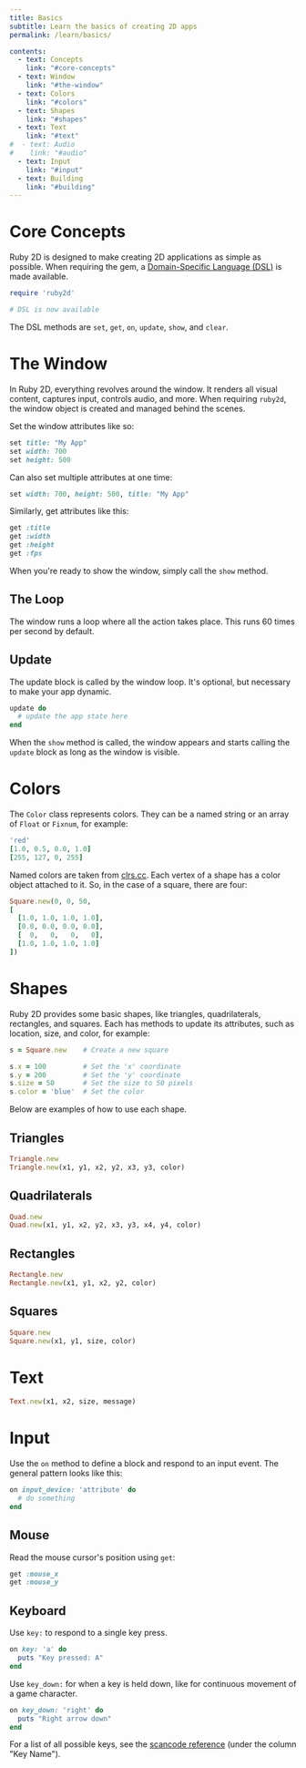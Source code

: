 ```yaml
---
title: Basics
subtitle: Learn the basics of creating 2D apps
permalink: /learn/basics/

contents:
  - text: Concepts
    link: "#core-concepts"
  - text: Window
    link: "#the-window"
  - text: Colors
    link: "#colors"
  - text: Shapes
    link: "#shapes"
  - text: Text
    link: "#text"
#  - text: Audio
#    link: "#audio"
  - text: Input
    link: "#input"
  - text: Building
    link: "#building"
---
```


# Core Concepts

Ruby 2D is designed to make creating 2D applications as simple as possible. When requiring the gem, a [Domain-Specific Language (DSL)](https://en.wikipedia.org/wiki/Domain-specific_language) is made available.

```ruby
require 'ruby2d'

# DSL is now available
```

The DSL methods are `set`, `get`, `on`, `update`, `show`, and `clear`.


# The Window

In Ruby 2D, everything revolves around the window. It renders all visual content, captures input, controls audio, and more. When requiring `ruby2d`, the window object is created and managed behind the scenes.

Set the window attributes like so:

```ruby
set title: "My App"
set width: 700
set height: 500
```

Can also set multiple attributes at one time:

```ruby
set width: 700, height: 500, title: "My App"
```

Similarly, get attributes like this:

```ruby
get :title
get :width
get :height
get :fps
```

When you're ready to show the window, simply call the `show` method.

## The Loop

The window runs a loop where all the action takes place. This runs 60 times per second by default.

## Update

The update block is called by the window loop. It's optional, but necessary to make your app dynamic.

```ruby
update do
  # update the app state here
end
```

When the `show` method is called, the window appears and starts calling the `update` block as long as the window is visible.

# Colors

The `Color` class represents colors. They can be a named string or an array of `Float` or `Fixnum`, for example:

```ruby
'red'  
[1.0, 0.5, 0.0, 1.0]
[255, 127, 0, 255]
```

Named colors are taken from [clrs.cc](http://clrs.cc). Each vertex of a shape has a color object attached to it. So, in the case of a square, there are four:

```ruby
Square.new(0, 0, 50,
[
  [1.0, 1.0, 1.0, 1.0],
  [0.0, 0.0, 0.0, 0.0],
  [  0,   0,   0,   0],
  [1.0, 1.0, 1.0, 1.0]
])
```


# Shapes

Ruby 2D provides some basic shapes, like triangles, quadrilaterals, rectangles, and squares. Each has methods to update its attributes, such as location, size, and color, for example:

```ruby
s = Square.new    # Create a new square

s.x = 100         # Set the 'x' coordinate
s.y = 200         # Set the 'y' coordinate
s.size = 50       # Set the size to 50 pixels
s.color = 'blue'  # Set the color
```

Below are examples of how to use each shape.

## Triangles

```ruby
Triangle.new
Triangle.new(x1, y1, x2, y2, x3, y3, color)
```

## Quadrilaterals

```ruby
Quad.new
Quad.new(x1, y1, x2, y2, x3, y3, x4, y4, color)
```

## Rectangles

```ruby
Rectangle.new
Rectangle.new(x1, y1, x2, y2, color)
```

## Squares

```ruby
Square.new
Square.new(x1, y1, size, color)
```


# Text

```ruby
Text.new(x1, x2, size, message)
```

<!--
# Audio

Ruby 2D can play all types of audio.

## Sounds

In Ruby 2D, sounds are short audio samples. You might use the `Sound`class to create an effect, like a crash or snare drum.

```ruby
snd = Sound.new(file_path)
snd.play
snd.stop
```

## Music

`Music` are longer audio samples, like a song you might play in the background.

```ruby
mus = Music.new(file_path)
mus.play
mus.pause
mus.resume
mus.stop
mus.fadeout(ms)  # the duration in milliseconds
```
-->


# Input

Use the `on` method to define a block and respond to an input event. The general pattern looks like this:

```ruby
on input_device: 'attribute' do
  # do something
end
```

## Mouse

Read the mouse cursor's position using `get`:

```ruby
get :mouse_x
get :mouse_y
```

<!--
Then capture and respond to input like so:

```ruby
on mouse: 'left' do
  puts "Left mouse button clicked"
end
```

Here are the available input strings:

```ruby
'left'
'right'
'down'   # left mouse button press...
'up'     # ...and release
'any'    # any button press
```
-->

## Keyboard

Use `key:` to respond to a single key press.

```ruby
on key: 'a' do
  puts "Key pressed: A"
end
```

Use `key_down:` for when a key is held down, like for continuous movement of a game character.

```ruby
on key_down: 'right' do
  puts "Right arrow down"
end
```

For a list of all possible keys, see the [scancode reference](https://wiki.libsdl.org/SDL_Scancode) (under the column "Key Name").


<!--
# Building

Building, releasing, and distributing apps.

```bash
ruby2d build native app.rb
```

```bash
ruby2d build web app.rb
```

```bash
ruby2d package app.rb
ruby2d package app
```

```bash
ruby2d build web electron app.rb
```


# The Classical Approach

While using the DSL can get you started quickly, keeping the scope clean and focusing on classes to organize stuff might make more sense for your project. Alternatively, you can skip the DSL and use a pure object-oriented approach. Simply require `ruby2d/base` instead of just `ruby2d`.

Classical would look like this, explicitly creating and calling methods on the window:

```ruby
require 'ruby2d/base'

window = Window.new(width: 300, height: 200)

square = Square.new
square.color = 'red'

window.add(square)
window.show
```
-->
